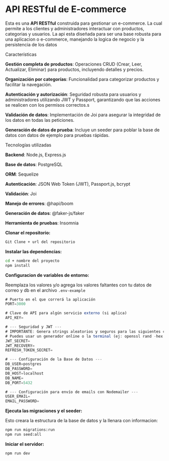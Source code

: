 # API RESTful de E-commerce

Esta es una **API RESTful** construida para gestionar un e-commerce. La cual permite a los clientes y administradores interactuar con productos, categorias y usuarios. La api esta diseñada para ser una base robusta para una aplicacion o e-commerce, manejando la logica de negocio y la persistencia de los datos

Características

**Gestión completa de productos**: Operaciones CRUD (Crear, Leer, Actualizar, Eliminar) para productos, incluyendo detalles y precios.

**Organización por categorías**: Funcionalidad para categorizar productos y facilitar la navegación.

**Autenticación y autorización**: Seguridad robusta para usuarios y administradores utilizando JWT y Passport, garantizando que las acciones se realicen con los permisos correctos.s

**Validación de datos**: Implementación de Joi para asegurar la integridad de los datos en todas las peticiones.

**Generación de datos de prueba**: Incluye un seeder para poblar la base de datos con datos de ejemplo para pruebas rápidas.

Tecnologías utilizadas

**Backend**: Node.js, Express.js

**Base de datos**: PostgreSQL

**ORM**: Sequelize

**Autenticación**: JSON Web Token (JWT), Passport.js, bcrypt

**Validación**: Joi

**Manejo de errores**: @hapi/boom

**Generación de datos**: @faker-js/faker

**Herramienta de pruebas**: Insomnia

**Clonar el repositorio:**

```bash
Git Clone + url del repositorio
```

**Instalar las dependencias:**

```bash
cd + nombre del proyecto
npm install
```

**Configuracion de variables de entorno:**

Reemplaza los valores y/o agrega los valores faltantes con tu datos de correo y db en el archivo `.env-example`

```javascript
# Puerto en el que correrá la aplicación
PORT=3000

# Clave de API para algún servicio externo (si aplica)
API_KEY=

# --- Seguridad y JWT ---
# IMPORTANTE: Genera strings aleatorios y seguros para las siguientes claves.
# Puedes usar un generador online o la terminal (ej: openssl rand -hex 32)
JWT_SECRET=
JWT_RECOVERY=
REFRESH_TOKEN_SECRET=

# --- Configuración de la Base de Datos ---
DB_USER=postgres
DB_PASSWORD=
DB_HOST=localhost
DB_NAME=
DB_PORT=5432

# --- Configuración para envío de emails con Nodemailer ---
USER_EMAIL=
EMAIL_PASSWORD=
```

**Ejecuta las migraciones y el seeder:**

Esto creara la estructura de la base de datos y la llenara con informacion:

```bash
npm run migrations:run
npm run seed:all
```

**Iniciar el servidor:**

```bash
npm run dev
```
